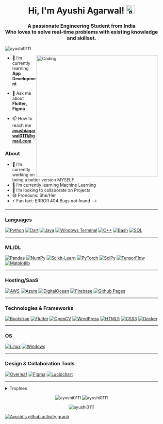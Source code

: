 
<h1 align="center">Hi, I'm Ayushi Agarwal! <img src="https://media.giphy.com/media/hvRJCLFzcasrR4ia7z/giphy.gif" width="28px" alt="👋"></h1>
<h3 align="center">A passionate Engineering Student from India <br />Who loves to solve real-time problems with existing knowledge and skillset.</h3>

<p align="left"> <img src="https://komarev.com/ghpvc/?username=ayushi0111&label=Profile%20views&color=0e75b6&style=flat" alt="ayushi0111" /> </p>
<img align="right" alt="Coding" width="400" src="https://www.dreamhost.com/blog/wp-content/uploads/2020/03/women-in-tech-featured-750x498.jpeg">

- 🌱 I’m currently learning **App Development**

- 💬 Ask me about **Flutter, Figma**

- 📫 How to reach me **ayushiagarwal0111@gmail.com**

### About
- 🔭 I’m currently working on being a better version MYSELF
- 🌱 I’m currently learning Machine Learning
- 👯 I’m looking to collaborate on Projects 
- 😄 Pronouns: She/Her
- ⚡ Fun fact: ERROR 404 Bugs not found
-->

---

### Languages
[![Python](https://img.shields.io/badge/python-black?style=for-the-badge&logo=python)](https://github.com/ayushi0111)
[![Dart](https://img.shields.io/badge/dart-%230175C2.svg?style=for-the-badge&logo=dart&logoColor=white)](https://github.com/ayushi0111)
[![Java](https://img.shields.io/badge/java-black?style=for-the-badge&logo=openjdk)](https://github.com/ayushi0111)
[![Windows Terminal](https://img.shields.io/badge/Windows%20Terminal-%234D4D4D.svg?style=for-the-badge&logo=windows-terminal&logoColor=white)](https://github.com/ayushi0111)
[![C++](https://img.shields.io/badge/c++-black?style=for-the-badge&logo=cplusplus)](https://github.com/ayushi0111)
[![Bash](https://img.shields.io/badge/bash-black?style=for-the-badge&logo=gnu-bash&logoColor=white)](https://github.com/ayushi0111)
[![SQL](https://img.shields.io/badge/sql-black?style=for-the-badge&logo=mysql)](https://github.com/ayushi0111)

---

### ML/DL
[![Pandas](https://img.shields.io/badge/pandas-black?style=for-the-badge&logo=pandas)](https://github.com/ayushi0111)
[![NumPy](https://img.shields.io/badge/numpy-black?style=for-the-badge&logo=numpy)](https://github.com/ayushi0111)
[![Scikit-Learn](https://img.shields.io/badge/scikit--learn-black?style=for-the-badge&logo=scikit-learn)](https://github.com/ayushi0111)
[![PyTorch](https://img.shields.io/badge/PyTorch-black?style=for-the-badge&logo=PyTorch)](https://github.com/ayushi0111)
[![SciPy](https://img.shields.io/badge/SciPy-black?style=for-the-badge&logo=scipy)](https://github.com/ayushi0111)
[![TensorFlow](https://img.shields.io/badge/TensorFlow-%23FF6F00.svg?style=for-the-badge&logo=TensorFlow&logoColor=white)](https://github.com/ayushi0111)
[![Matplotlib](https://img.shields.io/badge/Matplotlib-%23ffffff.svg?style=for-the-badge&logo=Matplotlib&logoColor=black)](https://github.com/ayushi0111)

---

### Hosting/SaaS
[![AWS](https://img.shields.io/badge/AWS-%23FF9900.svg?style=for-the-badge&logo=amazon-aws&logoColor=white)](https://github.com/ayushi0111)
[![Azure](https://img.shields.io/badge/azure-%230072C6.svg?style=for-the-badge&logo=microsoftazure&logoColor=white)](https://github.com/ayushi0111)
[![DigitalOcean](https://img.shields.io/badge/DigitalOcean-%230167ff.svg?style=for-the-badge&logo=digitalOcean&logoColor=white)](https://github.com/ayushi0111)
[![Firebase](https://img.shields.io/badge/firebase-%23039BE5.svg?style=for-the-badge&logo=firebase)](https://github.com/ayushi0111)
[![Github Pages](https://img.shields.io/badge/github%20pages-121013?style=for-the-badge&logo=github&logoColor=white)](https://github.com/ayushi0111)

---

### Technologies & Frameworks
[![Bootstrap](https://img.shields.io/badge/bootstrap-%238511FA.svg?style=for-the-badge&logo=bootstrap&logoColor=white)](https://github.com/ayushi0111)
[![Flutter](https://img.shields.io/badge/Flutter-%2302569B.svg?style=for-the-badge&logo=Flutter&logoColor=white)](https://github.com/ayushi0111)
[![OpenCV](https://img.shields.io/badge/opencv-%23white.svg?style=for-the-badge&logo=opencv&logoColor=white)](https://github.com/ayushi0111)
[![WordPress](https://img.shields.io/badge/WordPress-%23117AC9.svg?style=for-the-badge&logo=WordPress&logoColor=white)](https://github.com/ayushi0111)
[![HTML5](https://img.shields.io/badge/html5-black?style=for-the-badge&logo=html5)](https://github.com/ayushi0111)
[![CSS3](https://img.shields.io/badge/css3-black?style=for-the-badge&logo=css3)](https://github.com/ayushi0111)
[![Docker](https://img.shields.io/badge/docker-black?style=for-the-badge&logo=docker)](https://github.com/ayushi0111)

---

### OS
[![Linux](https://img.shields.io/badge/linux-black?style=for-the-badge&logo=Linux)](https://github.com/ayushi0111)
[![Windows](https://img.shields.io/badge/Windows-black?style=for-the-badge&logo=Windows)](https://github.com/ayushi0111)

---

### Design & Collaboration Tools
[![Overleaf](https://img.shields.io/badge/Overleaf-%234984A1.svg?style=for-the-badge&logo=Overleaf&logoColor=white)](https://github.com/ayushi0111)
[![Figma](https://img.shields.io/badge/Figma-%23F24E1E.svg?style=for-the-badge&logo=Figma&logoColor=white)](https://github.com/ayushi0111)
[![Lucidchart](https://img.shields.io/badge/Lucidchart-%23117AC9.svg?style=for-the-badge&logo=Lucidchart&logoColor=white)](https://github.com/ayushi0111)

---
<details>
  <summary>Trophies</summary>
  <div align="center">
    <img src="https://github-profile-trophy.vercel.app/?username=AyushB21&no-bg=true&no-frame=true&column=4&theme=black">
  </div>
</details>

<p align="center">
  <img src="https://github-readme-stats.vercel.app/api/top-langs?username=ayushi0111&show_icons=true&locale=en&layout=compact" alt="ayushi0111" />
    <img src="https://github-readme-stats.vercel.app/api?username=ayushi0111&show_icons=true&locale=en" alt="ayushi0111" />
</p>

<p align="center">
  <img src="https://github-readme-streak-stats.herokuapp.com/?user=ayushi0111" alt="ayushi0111" />
</p>

[![Ayushi's github activity graph](https://github-readme-activity-graph.vercel.app/graph?username=ayushi0111&theme=github-light)](https://github.com/ashutosh00710/github-readme-activity-graph)

